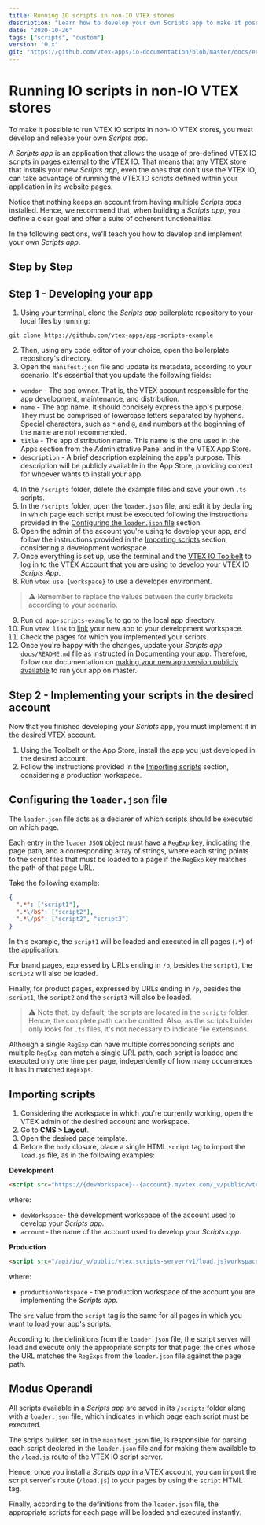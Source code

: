 ```yaml
---
title: Running IO scripts in non-IO VTEX stores
description: "Learn how to develop your own Scripts app to make it possible to run VTEX IO scripts in any VTEX store."
date: "2020-10-26"
tags: ["scripts", "custom"]
version: "0.x"
git: "https://github.com/vtex-apps/io-documentation/blob/master/docs/en/Recipes/development/running-IO-scripts-in-non-IO-VTEX-stores.md"
---
```


# Running IO scripts in non-IO VTEX stores

To make it possible to run VTEX IO scripts in non-IO VTEX stores, you must develop and release your own *Scripts app*.

A *Scripts app* is an application that allows the usage of pre-defined VTEX IO scripts in pages external to the VTEX IO. That means that any VTEX store that installs your new *Scripts app*, even the ones that don't use the VTEX IO, can take advantage of running the VTEX IO scripts defined within your application in its website pages.

Notice that nothing keeps an account from having multiple *Scripts apps* installed. Hence, we recommend that, when building a *Scripts app*, you define a clear goal and offer a suite of coherent functionalities.

In the following sections, we'll teach you how to develop and implement your own *Scripts app*.

## Step by Step

## Step 1 - Developing your app

1. Using your terminal, clone the *Scripts app* boilerplate repository to your local files by running:
    
```
git clone https://github.com/vtex-apps/app-scripts-example
```
    
2. Then, using any code editor of your choice, open the boilerplate repository's directory.
3. Open the `manifest.json` file and update its metadata, according to your scenario. It's essential that you update the following fields:

 - `vendor` - The app owner. That is, the VTEX account responsible for the app development, maintenance, and distribution.
 - `name` - The app name. It should concisely express the app's purpose. They must be comprised of lowercase letters separated by hyphens. Special characters, such as `*` and `@`, and numbers at the beginning of the name are not recommended.
- `title` - The app distribution name. This name is the one used in the Apps section from the Administrative Panel and in the VTEX App Store.
- `description` - A brief description explaining the app's purpose. This description will be publicly available in the App Store, providing context for whoever wants to install your app.

4. In the `/scripts` folder, delete the example files and save your own `.ts` scripts.
5. In the `/scripts` folder, open the `loader.json` file, and edit it by declaring in which page each script must be executed following the instructions provided in the [Configuring the `loader.json` file](#configuring-the-loaderjson-file) section.
6. Open the admin of the account you're using to develop your app, and follow the instructions provided in the [Importing scripts](#importing-scripts) section, considering a development workspace.
7. Once everything is set up, use the terminal and the [VTEX IO Toolbelt](https://vtex.io/docs/recipes/development/vtex-io-cli-installation-and-command-reference/) to log in to the VTEX Account that you are using to develop your VTEX IO *Scripts App*.
8. Run `vtex use {workspace}` to use a developer environment.
    
>⚠️ Remember to replace the values between the curly brackets according to your scenario.
    
9. Run `cd app-scripts-example` to go to the local app directory.
10. Run `vtex link` to [link](https://developers.vtex.com/vtex-developer-docs/docs/vtex-io-documentation-linking-an-app) your new app to your development workspace.
11. Check the pages for which you implemented your scripts. 
12. Once you're happy with the changes, update your *Scripts app* `docs/README.md` file as instructed in [Documenting your app](#documenting-your-app). Therefore, follow our documentation on [making your new app version publicly available](https://vtex.io/docs/recipes/development/making-your-new-app-version-publicly-available/) to run your app on master. 

## Step 2 - Implementing your scripts in the desired account

Now that you finished developing your *Scripts* app, you must implement it in the desired VTEX account.

1. Using the Toolbelt or the App Store, install the app you just developed in the desired account.
2. Follow the instructions provided in the [Importing scripts](#importing-scripts) section, considering a production workspace.

## Configuring the `loader.json` file

The `loader.json` file acts as a declarer of which scripts should be executed on which page. 

Each entry in the `loader` `JSON` object must have a `RegExp` key, indicating the page path, and a corresponding array of strings, where each string points to the script files that must be loaded to a page if the `RegExp` key matches the path of that page URL.

Take the following example:

```json
{
  ".*": ["script1"],
  ".*\/b$": ["script2"],
  ".*\/p$": ["script2", "script3"]
}
```

In this example, the `script1` will be loaded and executed in all pages (`.*`) of the application. 

For brand pages, expressed by URLs ending in `/b`, besides the `script1`, the `script2` will also be loaded. 

Finally, for product pages, expressed by URLs ending in `/p`, besides the `script1`, the `script2` and the `script3` will also be loaded.

>⚠️ Note that, by default, the scripts are located in the `scripts` folder. Hence, the complete path can be omitted. Also, as the scripts builder only looks for `.ts` files, it's not necessary to indicate file extensions.

Although a single `RegExp` can have multiple corresponding scripts and multiple `RegExp` can match a single URL path, each script is loaded and executed only one time per page, independently of how many occurrences it has in matched `RegExps`.

## Importing scripts

1. Considering the workspace in which you're currently working, open the VTEX admin of the desired account and workspace.
2. Go to **CMS > Layout**.
3. Open the desired page template.
4. Before the `body` closure, place a single HTML `script` tag to import the `load.js` file, as in the following examples:

**Development**

```html
<script src="https://{devWorkspace}--{account}.myvtex.com/_v/public/vtex.scripts-server/v1/load.js" type="text/javascript"></script>
```

where:

- `devWorkspace`- the development workspace of the account used to develop your *Scripts app.*
- `account`- the name of the account used to develop your *Scripts app.*

**Production**

```html
<script src="/api/io/_v/public/vtex.scripts-server/v1/load.js?workspace={productionWorkspace}" type="text/javascript"></script>
```

where:

- `productionWorkspace` - the production workspace of the account you are implementing the *Scripts app.*

The `src` value from the `script` tag is the same for all pages in which you want to load your app's scripts.

According to the definitions from the `loader.json` file, the script server will load and execute only the appropriate scripts for that page: the ones whose the URL matches the `RegExps` from the `loader.json` file against the page path.

## Modus Operandi

All scripts available in a *Scripts app* are saved in its `/scripts` folder along with a `loader.json` file, which indicates in which page each script must be executed. 

The scrips builder, set in the `manifest.json` file, is responsible for parsing each script declared in the `loader.json` file and for making them available to the `/load.js` route of the VTEX IO script server.

Hence, once you install a *Scripts app* in a VTEX account, you can import the script server's route (`/load.js`) to your pages by using the `script` HTML tag.

Finally, according to the definitions from the `loader.json` file, the appropriate scripts for each page will be loaded and executed instantly.
